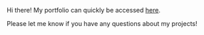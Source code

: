 Hi there! My portfolio can quickly be accessed [here](https://hnwangwa.github.io/hollysportfolio/).

Please let me know if you have any questions about my projects!
